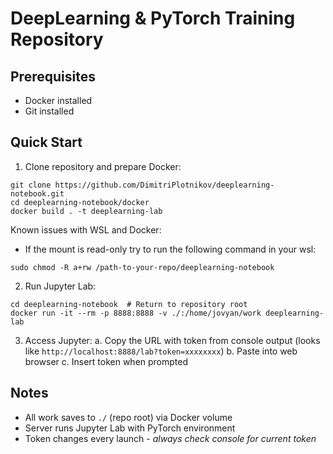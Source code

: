 # DeepLearning & PyTorch Training Repository

## Prerequisites
- Docker installed
- Git installed

## Quick Start

1. Clone repository and prepare Docker:
```
git clone https://github.com/DimitriPlotnikov/deeplearning-notebook.git
cd deeplearning-notebook/docker
docker build . -t deeplearning-lab
```

Known issues with WSL and Docker:
* If the mount is read-only try to run the following command in your wsl:
```
sudo chmod -R a+rw /path-to-your-repo/deeplearning-notebook
```

2. Run Jupyter Lab:
```
cd deeplearning-notebook  # Return to repository root
docker run -it --rm -p 8888:8888 -v ./:/home/jovyan/work deeplearning-lab
```

3. Access Jupyter:
   a. Copy the URL with token from console output (looks like `http://localhost:8888/lab?token=xxxxxxxx`)
   b. Paste into web browser
   c. Insert token when prompted

## Notes
- All work saves to `./` (repo root) via Docker volume
- Server runs Jupyter Lab with PyTorch environment
- Token changes every launch - _always check console for current token_
